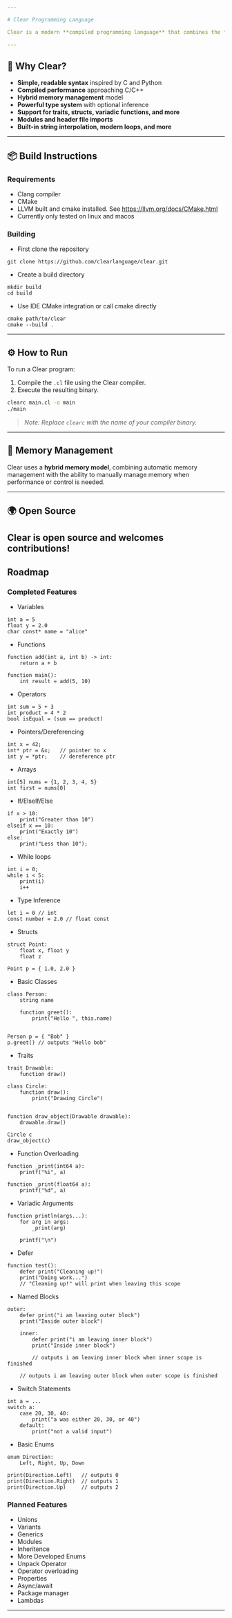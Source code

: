 ```yaml
---

# Clear Programming Language

Clear is a modern **compiled programming language** that combines the **simplicity of Python** with the **performance and control of low-level languages**. Designed with clarity, safety, and flexibility in mind, Clear is ideal for everything from systems programming to scripting — without sacrificing readability.

---
```


## 🚀 Why Clear?

* **Simple, readable syntax** inspired by C and Python
* **Compiled performance** approaching C/C++
* **Hybrid memory management** model
* **Powerful type system** with optional inference
* **Support for traits, structs, variadic functions, and more**
* **Modules and header file imports**
* **Built-in string interpolation, modern loops, and more**

---

## 📦 Build Instructions 

### Requirements 
* Clang compiler 
* CMake 
* LLVM built and cmake installed. See https://llvm.org/docs/CMake.html
* Currently only tested on linux and macos


### Building

* First clone the repository

```
git clone https://github.com/clearlanguage/clear.git
```

* Create a build directory 

```
mkdir build
cd build
```

* Use IDE CMake integration or call cmake directly 

```
cmake path/to/clear
cmake --build .
```

---

## ⚙️ How to Run

To run a Clear program:

1. Compile the `.cl` file using the Clear compiler.
2. Execute the resulting binary.

```bash
clearc main.cl -o main
./main
```

> *Note: Replace `clearc` with the name of your compiler binary.*

---

## 🧹 Memory Management

Clear uses a **hybrid memory model**, combining automatic memory management with the ability to manually manage memory when performance or control is needed.

---

## 🌍 Open Source

Clear is open source and welcomes contributions!
---

## Roadmap

### Completed Features 
* Variables 
```
int a = 5
float y = 2.0
char const* name = "alice"
```
* Functions 
```
function add(int a, int b) -> int:
    return a + b

function main():
    int result = add(5, 10)
```
* Operators
```
int sum = 5 + 3
int product = 4 * 2
bool isEqual = (sum == product)
```
* Pointers/Dereferencing 
```
int x = 42;
int* ptr = &x;   // pointer to x
int y = *ptr;    // dereference ptr
```
* Arrays 
```
int[5] nums = {1, 2, 3, 4, 5}
int first = nums[0]
```
* If/ElseIf/Else 
```
if x > 10:
    print("Greater than 10")
elseif x == 10:
    print("Exactly 10")
else:
    print("Less than 10");
```
* While loops
```
int i = 0;
while i < 5:
    print(i)
    i++
```
* Type Inference 
```
let i = 0 // int
const number = 2.0 // float const
```
* Structs 
```
struct Point:
    float x, float y
    float z

Point p = { 1.0, 2.0 }
```
* Basic Classes 
```
class Person:
    string name

    function greet():
        print("Hello ", this.name)


Person p = { "Bob" }
p.greet() // outputs "Hello bob"
```

* Traits 
```
trait Drawable:
    function draw()

class Circle:
    function draw():
        print("Drawing Circle")


function draw_object(Drawable drawable):
    drawable.draw()

Circle c
draw_object(c)

```

* Function Overloading
```
function _print(int64 a):
    printf("%i", a)

function _print(float64 a):
    printf("%d", a)
```
* Variadic Arguments 
```
function println(args...):
    for arg in args:
        _print(arg)
    
    printf("\n")
```
* Defer 
```
function test():
    defer print("Cleaning up!")
    print("Doing work...")
    // "Cleaning up!" will print when leaving this scope

```
* Named Blocks
```
outer:
    defer print("i am leaving outer block")
    print("Inside outer block")

    inner:
        defer print("i am leaving inner block")
        print("Inside inner block")

        // outputs i am leaving inner block when inner scope is finished
    
    // outputs i am leaving outer block when outer scope is finished
```
* Switch Statements
```
int a = ...
switch a:
    case 20, 30, 40:
        print("a was either 20, 30, or 40")
    default:
        print("not a valid input")
```
* Basic Enums 
```
enum Direction:
    Left, Right, Up, Down 

print(Direction.Left)   // outputs 0
print(Direction.Right)  // outputs 1
print(Direction.Up)     // outputs 2

```

### Planned Features

* Unions
* Variants
* Generics 
* Modules
* Inheritence 
* More Developed Enums
* Unpack Operator 
* Operator overloading
* Properties
* Async/await
* Package manager
* Lambdas

---

